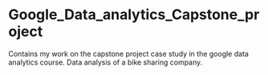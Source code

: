 # Google_Data_analytics_Capstone_project
Contains my work on the capstone project case study in the google data analytics course.  Data analysis of a bike sharing company.
